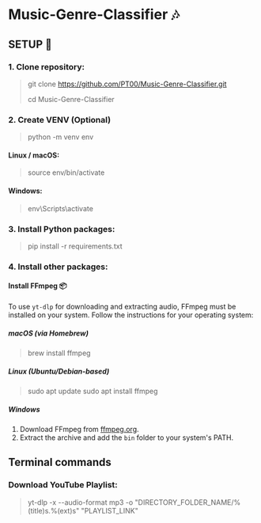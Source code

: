 # Music-Genre-Classifier 🎶

## SETUP 🚀

### 1. Clone repository:

> git clone https://github.com/PT00/Music-Genre-Classifier.git
>
> cd Music-Genre-Classifier

### 2. Create VENV (Optional)

> python -m venv env

#### Linux / macOS:

> source env/bin/activate

#### Windows:

> env\Scripts\activate

### 3. Install Python packages:

> pip install -r requirements.txt

### 4. Install other packages:

#### Install FFmpeg 📦

To use `yt-dlp` for downloading and extracting audio, FFmpeg must be installed on your system. Follow the instructions for your operating system:

##### macOS (via Homebrew)

> brew install ffmpeg

##### Linux (Ubuntu/Debian-based)

> sudo apt update
> sudo apt install ffmpeg

##### Windows

1. Download FFmpeg from [ffmpeg.org](https://ffmpeg.org/download.html).
2. Extract the archive and add the `bin` folder to your system's PATH.

## Terminal commands

### Download YouTube Playlist:

> yt-dlp -x --audio-format mp3 -o "DIRECTORY_FOLDER_NAME/%(title)s.%(ext)s" "PLAYLIST_LINK"
